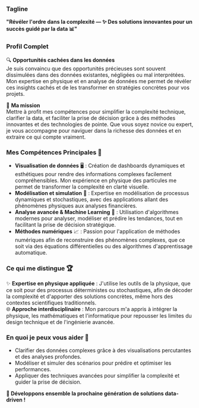 ### Tagline
**"Révéler l'ordre dans la complexité — ✨ Des solutions innovantes pour un succès guidé par la data 📊"**

### Profil Complet

🔍 **Opportunités cachées dans les données**  
Je suis convaincu que des opportunités précieuses sont souvent dissimulées dans des données existantes, négligées ou mal interprétées. Mon expertise en physique et en analyse de données me permet de révéler ces insights cachés et de les transformer en stratégies concrètes pour vos projets.

🎯 **Ma mission**  
Mettre à profit mes compétences pour simplifier la complexité technique, clarifier la data, et faciliter la prise de décision grâce à des méthodes innovantes et des technologies de pointe. Que vous soyez novice ou expert, je vous accompagne pour naviguer dans la richesse des données et en extraire ce qui compte vraiment.

### Mes Compétences Principales 🌟
- **Visualisation de données** 🖥️ : Création de dashboards dynamiques et esthétiques pour rendre des informations complexes facilement compréhensibles. Mon expérience en physique des particules me permet de transformer la complexité en clarté visuelle.
- **Modélisation et simulation** 🔬 : Expertise en modélisation de processus dynamiques et stochastiques, avec des applications allant des phénomènes physiques aux analyses financières.
- **Analyse avancée & Machine Learning** 🤖 : Utilisation d'algorithmes modernes pour analyser, modéliser et prédire les tendances, tout en facilitant la prise de décision stratégique.
- **Méthodes numériques** 📈 : Passion pour l'application de méthodes numériques afin de reconstruire des phénomènes complexes, que ce soit via des équations différentielles ou des algorithmes d'apprentissage automatique.

### Ce qui me distingue 🏆
✨ **Expertise en physique appliquée** : J'utilise les outils de la physique, que ce soit pour des processus déterministes ou stochastiques, afin de décoder la complexité et d'apporter des solutions concrètes, même hors des contextes scientifiques traditionnels.  
🌐 **Approche interdisciplinaire** : Mon parcours m'a appris à intégrer la physique, les mathématiques et l'informatique pour repousser les limites du design technique et de l'ingénierie avancée.

### En quoi je peux vous aider 🤝
- Clarifier des données complexes grâce à des visualisations percutantes et des analyses profondes.
- Modéliser et simuler des scénarios pour prédire et optimiser les performances.
- Appliquer des techniques avancées pour simplifier la complexité et guider la prise de décision.

**🌟 Développons ensemble la prochaine génération de solutions data-driven !** 

